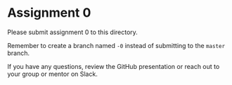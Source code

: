 # Assignment 0

Please submit assignment 0 to this directory.

Remember to create a branch named `-0` 
instead of submitting to the `master` branch.

If you have any questions, review the GitHub presentation or reach
out to your group or mentor on Slack.
